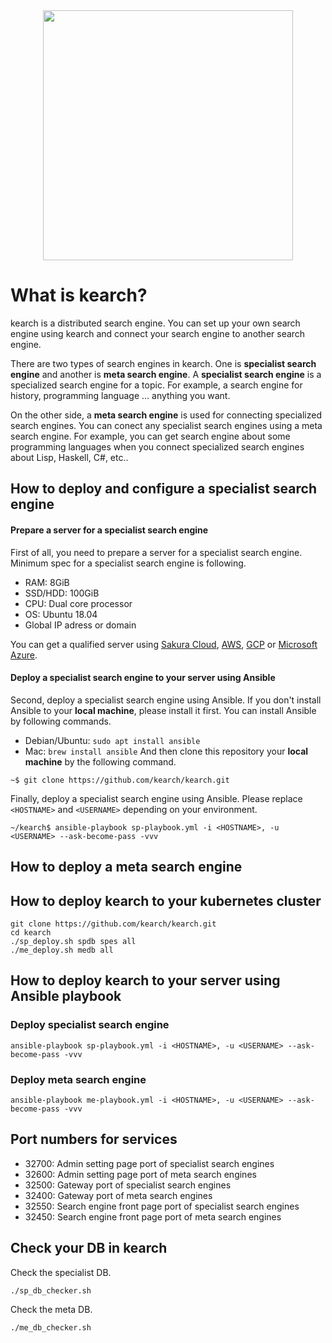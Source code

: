 <div align="center"><img src="https://raw.githubusercontent.com/kearch/kearch/dev/logo-text-side-white.png" width="400"/></div>

# What is kearch?
kearch is a distributed search engine. You can set up your own search engine using kearch and connect your search engine to another search engine.

There are two types of search engines in kearch. One is **specialist search engine** and another is **meta search engine**. A **specialist search engine** is a specialized search engine for a topic. For example, a search engine for history, programming language ... anything you want. 

On the other side, a **meta search engine** is used for connecting specialized search engines. You can conect any specialist search engines using a meta search engine. For example, you can get search engine about some programming languages when you connect specialized search engines about Lisp, Haskell, C#, etc..

## How to deploy and configure a specialist search engine 
#### Prepare a server for a specialist search engine
First of all, you need to prepare a server for a specialist search engine. Minimum spec for a specialist search engine is following.
- RAM: 8GiB
- SSD/HDD: 100GiB
- CPU: Dual core processor
- OS: Ubuntu 18.04
- Global IP adress or domain 

You can get a qualified server using [Sakura Cloud](https://cloud.sakura.ad.jp/), [AWS](https://aws.amazon.com/), [GCP](https://cloud.google.com/) or [Microsoft Azure](https://azure.microsoft.com/).
#### Deploy a specialist search engine to your server using Ansible
Second, deploy a specialist search engine using Ansible. If you don't install Ansible to your **local machine**, please install it first. You can install Ansible by following commands.
- Debian/Ubuntu: `sudo apt install ansible`
- Mac: `brew install ansible`
And then clone this repository your **local machine** by the following command.
```
~$ git clone https://github.com/kearch/kearch.git
```
Finally, deploy a specialist search engine using Ansible. Please replace `<HOSTNAME>` and `<USERNAME>` depending on your environment.
```
~/kearch$ ansible-playbook sp-playbook.yml -i <HOSTNAME>, -u <USERNAME> --ask-become-pass -vvv
```
## How to deploy a meta search engine 

## How to deploy kearch to your kubernetes cluster

```
git clone https://github.com/kearch/kearch.git
cd kearch
./sp_deploy.sh spdb spes all
./me_deploy.sh medb all
```

## How to deploy kearch to your server using Ansible playbook

### Deploy specialist search engine

```
ansible-playbook sp-playbook.yml -i <HOSTNAME>, -u <USERNAME> --ask-become-pass -vvv
```

### Deploy meta search engine

```
ansible-playbook me-playbook.yml -i <HOSTNAME>, -u <USERNAME> --ask-become-pass -vvv
```

## Port numbers for services
- 32700: Admin setting page port of specialist search engines
- 32600: Admin setting page port of meta search engines
- 32500: Gateway port of specialist search engines
- 32400: Gateway port of meta search engines
- 32550: Search engine front page port of specialist search engines
- 32450: Search engine front page port of meta search engines

## Check your DB in kearch

Check the specialist DB.
```
./sp_db_checker.sh
```
Check the meta DB.
```
./me_db_checker.sh
```
